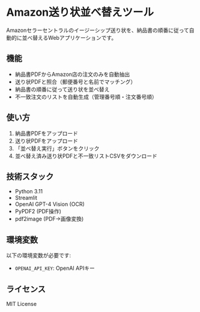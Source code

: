 # Amazon送り状並べ替えツール

Amazonセラーセントラルのイージーシップ送り状を、納品書の順番に従って自動的に並べ替えるWebアプリケーションです。

## 機能

- 納品書PDFからAmazon店の注文のみを自動抽出
- 送り状PDFと照合（郵便番号と名前でマッチング）
- 納品書の順番に従って送り状を並べ替え
- 不一致注文のリストを自動生成（管理番号順・注文番号順）

## 使い方

1. 納品書PDFをアップロード
2. 送り状PDFをアップロード
3. 「並べ替え実行」ボタンをクリック
4. 並べ替え済み送り状PDFと不一致リストCSVをダウンロード

## 技術スタック

- Python 3.11
- Streamlit
- OpenAI GPT-4 Vision (OCR)
- PyPDF2 (PDF操作)
- pdf2image (PDF→画像変換)

## 環境変数

以下の環境変数が必要です:

- `OPENAI_API_KEY`: OpenAI APIキー

## ライセンス

MIT License

